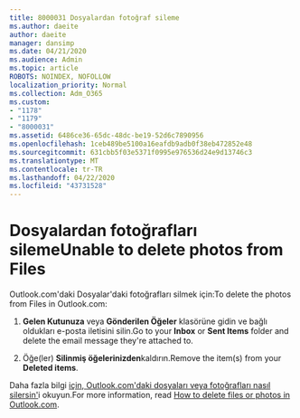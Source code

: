 ```yaml
---
title: 8000031 Dosyalardan fotoğraf sileme
ms.author: daeite
author: daeite
manager: dansimp
ms.date: 04/21/2020
ms.audience: Admin
ms.topic: article
ROBOTS: NOINDEX, NOFOLLOW
localization_priority: Normal
ms.collection: Adm_O365
ms.custom:
- "1178"
- "1179"
- "8000031"
ms.assetid: 6486ce36-65dc-48dc-be19-52d6c7890956
ms.openlocfilehash: 1ceb489be5100a16eafdb9adb0f38eb472852e48
ms.sourcegitcommit: 631cbb5f03e5371f0995e976536d24e9d13746c3
ms.translationtype: MT
ms.contentlocale: tr-TR
ms.lasthandoff: 04/22/2020
ms.locfileid: "43731528"
---
```

# <a name="unable-to-delete-photos-from-files"></a><span data-ttu-id="8d303-102">Dosyalardan fotoğrafları sileme</span><span class="sxs-lookup"><span data-stu-id="8d303-102">Unable to delete photos from Files</span></span>

<span data-ttu-id="8d303-103">Outlook.com'daki Dosyalar'daki fotoğrafları silmek için:</span><span class="sxs-lookup"><span data-stu-id="8d303-103">To delete the photos from Files in Outlook.com:</span></span>
  
1. <span data-ttu-id="8d303-104">**Gelen Kutunuza** veya **Gönderilen Öğeler** klasörüne gidin ve bağlı oldukları e-posta iletisini silin.</span><span class="sxs-lookup"><span data-stu-id="8d303-104">Go to your **Inbox** or **Sent Items** folder and delete the email message they're attached to.</span></span>

2. <span data-ttu-id="8d303-105">Öğe(ler) **Silinmiş öğelerinizden**kaldırın.</span><span class="sxs-lookup"><span data-stu-id="8d303-105">Remove the item(s) from your **Deleted items**.</span></span>

<span data-ttu-id="8d303-106">Daha fazla bilgi [için, Outlook.com'daki dosyaları veya fotoğrafları nasıl silersin'](https://support.office.com/article/bae0531f-040f-4c42-90b9-786ca718c16d.aspx)i okuyun.</span><span class="sxs-lookup"><span data-stu-id="8d303-106">For more information, read [How to delete files or photos in Outlook.com](https://support.office.com/article/bae0531f-040f-4c42-90b9-786ca718c16d.aspx).</span></span>
  